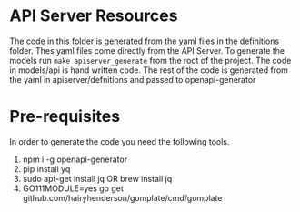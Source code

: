 # API Server Resources

The code in this folder is generated from the yaml files in the definitions folder. Thes yaml files come directly from the API Server.
To generate the models run `make apiserver_generate` from the root of the project.
The code in models/api is hand written code. The rest of the code is generated from the yaml in apiserver/defnitions and passed to openapi-generator

# Pre-requisites 
In order to generate the code you need the following tools.
1. npm i -g openapi-generator
2. pip install yq
3. sudo apt-get install jq OR brew install jq
4. GO111MODULE=yes go get github.com/hairyhenderson/gomplate/cmd/gomplate